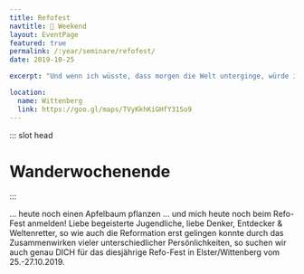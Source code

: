 ```yaml
---
title: Refofest
navtitle: 🚶 Weekend
layout: EventPage
featured: true
permalink: /:year/seminare/refofest/
date: 2019-10-25

excerpt: "Und wenn ich wüsste, dass morgen die Welt unterginge, würde ich ..."

location:
  name: Wittenberg
  link: https://goo.gl/maps/TVyKkhKiGHfY31So9
---
```


::: slot head

# Wander&shy;wochenende

:::

... heute noch einen Apfelbaum pflanzen
... und mich heute noch beim Refo-Fest anmelden!
Liebe begeisterte Jugendliche, liebe Denker, Entdecker & Weltenretter,
so wie auch die Reformation erst gelingen konnte durch das Zusammenwirken vieler unterschiedlicher Persönlichkeiten, so suchen wir auch genau DICH für das diesjährige Refo-Fest in Elster/Wittenberg vom 25.-27.10.2019.
